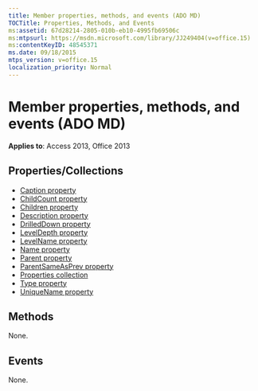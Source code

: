 ```yaml
---
title: Member properties, methods, and events (ADO MD)
TOCTitle: Properties, Methods, and Events
ms:assetid: 67d28214-2805-010b-eb10-4995fb69506c
ms:mtpsurl: https://msdn.microsoft.com/library/JJ249404(v=office.15)
ms:contentKeyID: 48545371
ms.date: 09/18/2015
mtps_version: v=office.15
localization_priority: Normal
---
```


# Member properties, methods, and events (ADO MD)

**Applies to**: Access 2013, Office 2013

## Properties/Collections

- [Caption property](caption-property-ado-md.md)
- [ChildCount property](childcount-property-ado-md.md)
- [Children property](children-property-ado-md.md)
- [Description property](description-property-ado-md.md)
- [DrilledDown property](drilleddown-property-ado-md.md)
- [LevelDepth property](leveldepth-property-ado-md.md)
- [LevelName property](levelname-property-ado-md.md)
- [Name property](name-property-ado-md.md)
- [Parent property](parent-property-ado-md.md)
- [ParentSameAsPrev property](parentsameasprev-property-ado-md.md)
- [Properties collection](properties-collection-ado.md)
- [Type property](type-property-ado-md.md)
- [UniqueName property](uniquename-property-ado-md.md)


## Methods

None.

## Events

None.

